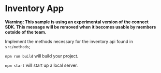 # Inventory App

**Warning: This sample is using an experimental version of the connect SDK. This message will be removed when it becomes usable by members outside of the team.**

Implement the methods necessary for the inventory api found in `src/methods`;

`npm run build` will build your project.

`npm start` will start up a local server.
